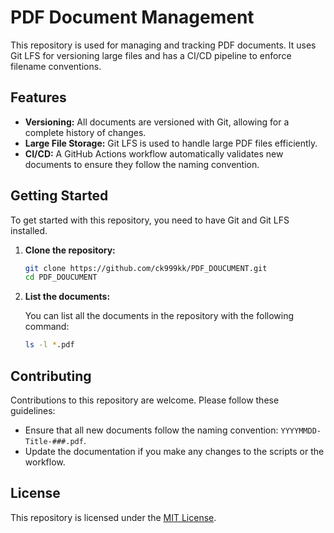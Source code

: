 # PDF Document Management

This repository is used for managing and tracking PDF documents. It uses Git LFS for versioning large files and has a CI/CD pipeline to enforce filename conventions.

## Features

*   **Versioning:** All documents are versioned with Git, allowing for a complete history of changes.
*   **Large File Storage:** Git LFS is used to handle large PDF files efficiently.
*   **CI/CD:** A GitHub Actions workflow automatically validates new documents to ensure they follow the naming convention.

## Getting Started

To get started with this repository, you need to have Git and Git LFS installed.

1.  **Clone the repository:**

    ```bash
    git clone https://github.com/ck999kk/PDF_DOUCUMENT.git
    cd PDF_DOUCUMENT
    ```

2.  **List the documents:**

    You can list all the documents in the repository with the following command:

    ```bash
    ls -l *.pdf
    ```

## Contributing

Contributions to this repository are welcome. Please follow these guidelines:

*   Ensure that all new documents follow the naming convention: `YYYYMMDD-Title-###.pdf`.
*   Update the documentation if you make any changes to the scripts or the workflow.

## License

This repository is licensed under the [MIT License](LICENSE).